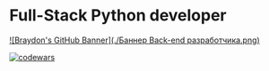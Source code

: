 # Full-Stack Python developer


[![Braydon's GitHub Banner](./Баннер Back-end разработчика.png)](https://braydoncoyer.dev)


[![codewars](https://www.codewars.com/users/Maksonchik20/badges/large)](https://www.codewars.com/users/maksonchik20)
